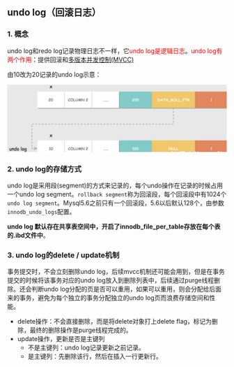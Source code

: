 ## undo log（回滚日志）

### 1. 概念
undo log和redo log记录物理日志不一样，它<font color="red">undo log是逻辑日志</font>。<font color="red">undo log有两个作用</font>：提供回滚和[多版本并发控制(MVCC)](MySQL中MVCC多版本并发控制详解.md)

由10改为20记录的undo log示意：

![image](https://raw.githubusercontent.com/future94/java-technology/master/database/mysql/images/a5bca37660f20b9ff6080ffcc.png)

### 2. undo log的存储方式

undo log是采用段(segment)的方式来记录的，每个undo操作在记录的时候占用一个undo log segment。`rollback segment`称为回滚段，每个回滚段中有1024个`undo log segment`。Mysql5.6之前只有一个回滚段，5.6以后默认128个，由参数`innodb_undo_logs`配置。

**undo log 默认存在共享表空间中，开启了innodb_file_per_table存放在每个表的.ibd文件中**。

### 3. undo log的delete / update机制
事务提交时，不会立刻删除undo log，后续mvcc机制还可能会用到，但是在事务提交的时候将该事务对应的undo log放入到删除列表中，后续通过purge线程删除。还会判断undo log分配的页是否可以重用，如果可以重用，则会分配给后面来的事务，避免为每个独立的事务分配独立的undo log页而浪费存储空间和性能。

- delete操作：不会直接删除，而是将delete对象打上delete flag，标记为删除，最终的删除操作是purge线程完成的。
- update操作，更新是否是主键列
	- 不是主键列：undo log记录更新之前记录。
	- 是主键列：先删除该行，然后在插入一行更新行。

